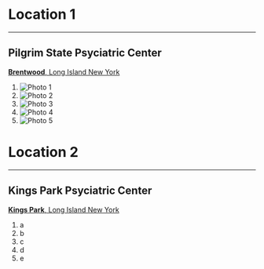 # Location 1
---
## Pilgrim State Psyciatric Center
[**Brentwood**, Long Island New York](https://omh.ny.gov/omhweb/facilities/pgpc/)
1. ![Photo 1](https://www.grunge.com/img/gallery/what-really-went-on-behind-closed-doors-at-the-worlds-largest-asylum/intro-1597780771.jpg)
2. ![Photo 2](https://static.life.com/wp-content/uploads/migrated/2014/10/inside-a-psychiatric-hospital-18.jpg)
3. ![Photo 3](https://render.fineartamerica.com/images/rendered/default/poster/5.5/8/break/images-medium-5/pilgrim-state-psychiatric-hospital-power-plant--4-robert-seifert.jpg)
4. ![Photo 4](https://upload.wikimedia.org/wikipedia/commons/thumb/2/2a/Pilgrim-psychiatric.jpg/1200px-Pilgrim-psychiatric.jpg)
5. ![Photo 5](https://vital.queenslibrary.org/vital/access/services/Download/aql:31457/THUMBNAIL_LARGE?view=true)


   
# Location 2
---
## Kings Park Psyciatric Center
[**Kings Park**, Long Island New York](https://en.wikipedia.org/wiki/Kings_Park_Psychiatric_Center)
1. a
2. b
3. c
4. d
5. e


   
